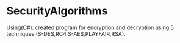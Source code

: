 # SecurityAlgorithms
Using(C#): created program for encryption and decryption using 5 techniques (S-DES,RC4,S-AES,PLAYFAIR,RSA).
